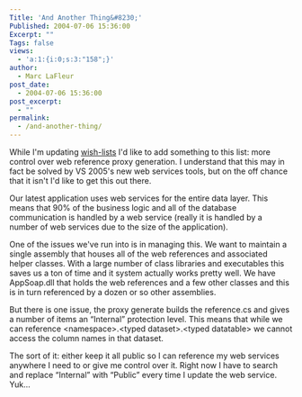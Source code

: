 ```yaml
---
Title: 'And Another Thing&#8230;'
Published: 2004-07-06 15:36:00
Excerpt: ""
Tags: false
views:
  - 'a:1:{i:0;s:3:"158";}'
author:
  - Marc LaFleur
post_date:
  - 2004-07-06 15:36:00
post_excerpt:
  - ""
permalink:
  - /and-another-thing/
---
```

<p>While I'm updating <a href="http://weblogs.asp.net/mlafleur/archive/2004/07/06/174199.aspx">wish-lists</a>&nbsp;I'd like to add something to this list: more control over web reference proxy generation. I understand that this may in fact be solved by VS 2005's new web services tools, but on the off chance that it isn't I'd like to get this out there.</p>
<p>Our latest application uses web services for the entire data layer. This means that 90% of the business logic and all of the database communication is handled by a web service (really it is handled by a number of web services due to the size of the application). </p>
<p>One of the issues we've run into is in managing this. We want to maintain a single assembly that houses all of the web references and associated helper classes. With a large number of class libraries and executables this saves us a ton of time and&nbsp;it system actually works pretty well. We have AppSoap.dll that holds the web references and a few other classes and this is in turn referenced by a dozen or so other assemblies. </p>
<p>But there is one issue, the proxy generate builds the reference.cs and gives a number of items an &#8220;Internal&#8221; protection level. This means that while we can reference &lt;namespace&gt;.&lt;typed dataset&gt;.&lt;typed datatable&gt; we cannot access the column names in that dataset. </p>
<p>The sort of it: either keep it all public so I can reference my web services anywhere I need to or give me control over it. Right now I have to search and replace &#8220;Internal&#8221; with &#8220;Public&#8221; every time I update the web service. Yuk...</p>